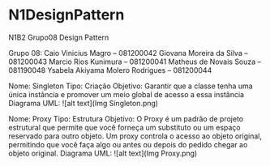# N1DesignPattern
N1B2 Grupo08 Design Pattern

Grupo 08:
Caio Vinicius Magro – 081200042 
Giovana Moreira da Silva – 081200043
Marcio Rios Kunimura – 081200041
Matheus de Novais Souza – 081190048 
Ysabela Akiyama Molero Rodrigues – 081200044

Nome: Singleton
Tipo: Criação
Objetivo: Garantir que a classe tenha uma única instância e promover um meio global de acesso a essa instância
Diagrama UML:
![alt text](Img Singleton.png)

Nome: Proxy
Tipo: Estrutura
Objetivo: O Proxy é um padrão de projeto estrutural que permite que você forneça um substituto ou um espaço reservado para outro objeto. Um proxy controla o acesso ao objeto original, permitindo que você faça algo ou antes ou depois do pedido chegar ao objeto original.
Diagrama UML:
![alt text](Img Proxy.png)
